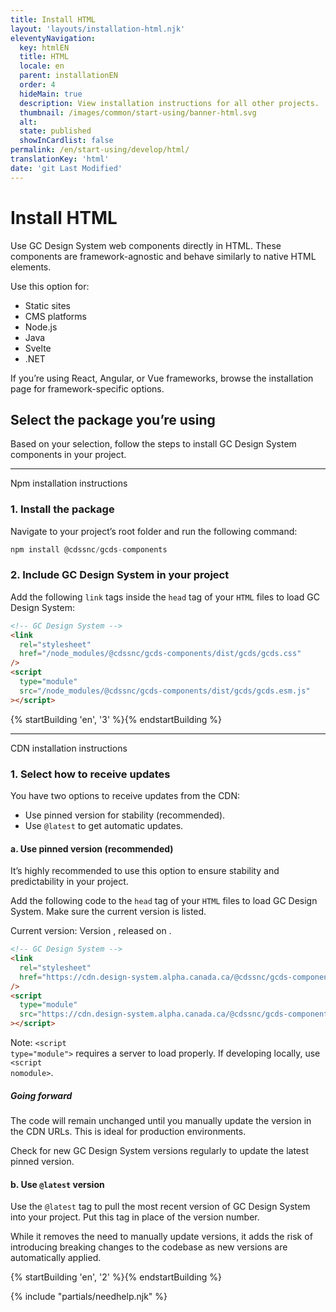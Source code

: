 ```yaml
---
title: Install HTML
layout: 'layouts/installation-html.njk'
eleventyNavigation:
  key: htmlEN
  title: HTML
  locale: en
  parent: installationEN
  order: 4
  hideMain: true
  description: View installation instructions for all other projects.
  thumbnail: /images/common/start-using/banner-html.svg
  alt:
  state: published
  showInCardlist: false
permalink: /en/start-using/develop/html/
translationKey: 'html'
date: 'git Last Modified'
---
```


# Install HTML

Use GC Design System web components directly in HTML. These components are framework-agnostic and behave similarly to native HTML elements.

Use this option for:

<ul class="list-disc mb-300">
  <li>Static sites</li>
  <li>CMS platforms</li>
  <li>Node.js</li>
  <li>Java</li>
  <li>Svelte</li>
  <li>.NET</li>
</ul>

If you’re using React, Angular, or Vue frameworks, browse the <gcds-link href="{{ links.startUsingDevelop }}">installation page</gcds-link> for framework-specific options.

## Select the package you’re using

Based on your selection, follow the steps to install GC Design System components in your project.

<gcds-grid class="mb-300" tag="ul" columns="1fr" columns-tablet="1fr 1fr" columns-desktop="1fr 1fr 1fr">
  <gcds-card
    card-title="With npm"
    href="#npm-installation-instructions"
    description="Select if you’re using npm (node package manager)."
    role="listitem"
  /></gcds-card>
  <gcds-card
    card-title="With CDN"
    href="#cdn-installation-instructions"
    description="Select if you’re not using npm. You’ll install the components through content delivery network (CDN) links."
    role="listitem"
  ></gcds-card>
</gcds-grid>

<hr class="my-600" />

<gcds-heading id="npm-installation-instructions" tag="h2">Npm installation instructions</gcds-heading>

### 1. Install the package

Navigate to your project’s root folder and run the following command:

```js
npm install @cdssnc/gcds-components
```

### 2. Include GC Design System in your project

Add the following `link` tags inside the `head` tag of your `HTML` files to load GC Design System:

```html
<!-- GC Design System -->
<link
  rel="stylesheet"
  href="/node_modules/@cdssnc/gcds-components/dist/gcds/gcds.css"
/>
<script
  type="module"
  src="/node_modules/@cdssnc/gcds-components/dist/gcds/gcds.esm.js"
></script>
```

{% startBuilding 'en', '3' %}{% endstartBuilding %}

<hr class="my-600" />

<gcds-heading id="cdn-installation-instructions" tag="h2">CDN installation instructions</gcds-heading>

### 1. Select how to receive updates

You have two options to receive updates from the CDN:

<ul class="list-lower-alpha mb-300">
  <li>Use pinned version for stability (recommended).</li>
  <li>Use <code>@latest</code> to get automatic updates.</li>
</ul>

#### a. Use pinned version (recommended)

It’s highly recommended to use this option to ensure stability and predictability in your project.

Add the following code to the `head` tag of your `HTML` files to load GC Design System. Make sure the current version is listed.

Current version: Version <code><span id='cdn-latest-version'></span></code>, released on <time id='cdn-latest-version-date'></time>.

```html
<!-- GC Design System -->
<link
  rel="stylesheet"
  href="https://cdn.design-system.alpha.canada.ca/@cdssnc/gcds-components@||version||/dist/gcds/gcds.css"
/>
<script
  type="module"
  src="https://cdn.design-system.alpha.canada.ca/@cdssnc/gcds-components@||version||/dist/gcds/gcds.esm.js"
></script>
```

<gcds-text size="small">Note: <code>&lt;script type="module"&gt;</code> requires a server to load properly. If developing locally, use <code>&lt;script nomodule&gt;</code>.</gcds-text>

##### Going forward

The code will remain unchanged until you manually update the version in the CDN URLs. This is ideal for production environments.

Check for <gcds-link href="{{ links.releaseNotes }}" external>new GC Design System versions</gcds-link> regularly to update the latest pinned version.

#### b. Use `@latest` version

Use the `@latest` tag to pull the most recent version of GC Design System into your project. Put this tag in place of the version number.

While it removes the need to manually update versions, it adds the risk of introducing breaking changes to the codebase as new versions are automatically applied.

{% startBuilding 'en', '2' %}{% endstartBuilding %}

{% include "partials/needhelp.njk" %}
